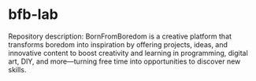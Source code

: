 # bfb-lab
Repository description: BornFromBoredom is a creative platform that transforms boredom into inspiration by offering projects, ideas, and innovative content to boost creativity and learning in programming, digital art, DIY, and more—turning free time into opportunities to discover new skills.
